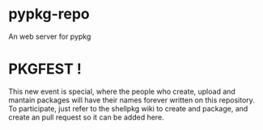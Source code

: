 # pypkg-repo
An web server for pypkg

# PKGFEST !

This new event is special, where the people who create, upload and mantain packages will have their names forever written on this repository.
To participate, just refer to the shellpkg wiki to create and package, and create an pull request so it can be added here.
